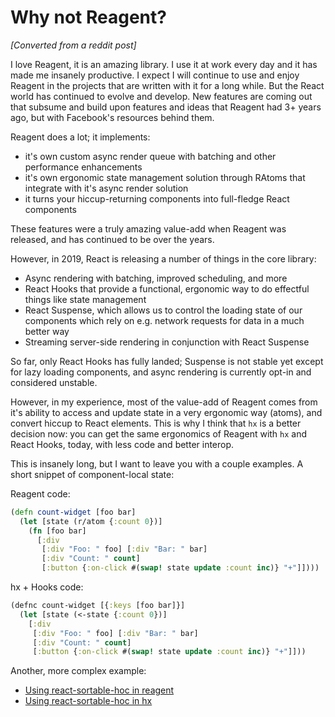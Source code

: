 # Why not Reagent?

_[Converted from a reddit post]_

I love Reagent, it is an amazing library. I use it at work every day and it has made me insanely productive. I expect I will continue to use and enjoy Reagent in the projects that are written with it for a long while. But the React world has continued to evolve and develop. New features are coming out that subsume and build upon features and ideas that Reagent had 3+ years ago, but with Facebook's resources behind them.

Reagent does a lot; it implements:

- it's own custom async render queue with batching and other performance enhancements
- it's own ergonomic state management solution through RAtoms that integrate with it's async render solution
- it turns your hiccup-returning components into full-fledge React components

These features were a truly amazing value-add when Reagent was released, and has continued to be over the years.

However, in 2019, React is releasing a number of things in the core library:

- Async rendering with batching, improved scheduling, and more
- React Hooks that provide a functional, ergonomic way to do effectful things like state management
- React Suspense, which allows us to control the loading state of our components which rely on e.g. network requests for data in a much better way
- Streaming server-side rendering in conjunction with React Suspense

So far, only React Hooks has fully landed; Suspense is not stable yet except for lazy loading components, and async rendering is currently opt-in and considered unstable.

However, in my experience, most of the value-add of Reagent comes from it's ability to access and update state in a very ergonomic way (atoms), and convert hiccup to React elements. This is why I think that `hx` is a better decision now: you can get the same ergonomics of Reagent with `hx` and React Hooks, today, with less code and better interop.

This is insanely long, but I want to leave you with a couple examples. A short snippet of component-local state:

Reagent code:

```clojure
(defn count-widget [foo bar]
  (let [state (r/atom {:count 0})]
    (fn [foo bar]
      [:div 
       [:div "Foo: " foo] [:div "Bar: " bar]
       [:div "Count: " count]
       [:button {:on-click #(swap! state update :count inc)} "+"]])))
```

hx + Hooks code:

```clojure
(defnc count-widget [{:keys [foo bar]}]
  (let [state (<-state {:count 0})]
    [:div 
     [:div "Foo: " foo] [:div "Bar: " bar]
     [:div "Count: " count]
     [:button {:on-click #(swap! state update :count inc)} "+"]]))
```

Another, more complex example:

- [Using react-sortable-hoc in reagent](https://github.com/reagent-project/reagent/blob/master/examples/react-sortable-hoc/src/example/core.cljs)
- [Using react-sortable-hoc in hx](../examples/workshop/sortable.cljs)

